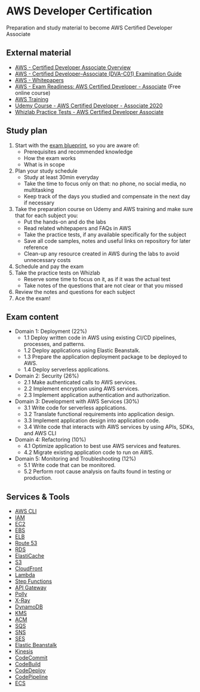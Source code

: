 # AWS Developer Certification
Preparation and study material to become AWS Certified Developer Associate

## External material
- [AWS - Certified Developer Associate Overview](https://aws.amazon.com/certification/certified-developer-associate/)
- [AWS - Certified Developer–Associate (DVA-C01) Examination Guide](https://d1.awsstatic.com/training-and-certification/docs-dev-associate/AWS_Certified_Developer_Associate-Exam_Guide_EN_1.4.pdf)
- [AWS - Whitepapers](https://aws.amazon.com/whitepapers)
- [AWS - Exam Readiness: AWS Certified Developer - Associate](https://www.aws.training/Details/Curriculum?id=19185) (Free online course)
- [AWS Training](https://www.aws.training/)
- [Udemy Course - AWS Certified Developer - Associate 2020](https://www.udemy.com/course/aws-certified-developer-associate/)
- [Whizlab Practice Tests - AWS Certified Developer Associate](https://www.whizlabs.com/aws-developer-associate/practice-tests/)

## Study plan
1. Start with the [exam blueprint](https://d1.awsstatic.com/training-and-certification/docs-dev-associate/AWS_Certified_Developer_Associate-Exam_Guide_EN_1.4.pdf), so you are aware of:
    - Prerequisites and recommended knowledge
    - How the exam works
    - What is in scope
2. Plan your study schedule 
    - Study at least 30min everyday
    - Take the time to focus only on that: no phone, no social media, no multitasking
    - Keep track of the days you studied and compensate in the next day if necessary
3. Take the preparation course on Udemy and AWS training and make sure that for each subject you:
    - Put the hands-on and do the labs
    - Read related whitepapers and FAQs in AWS
    - Take the practice tests, if any available specifically for the subject
    - Save all code samples, notes and useful links on repository for later reference
    - Clean-up any resource created in AWS during the labs to avoid unnecessary costs
4. Schedule and pay the exam
5. Take the practice tests on Whizlab
    - Reserve some time to focus on it, as if it was the actual test
    - Take notes of the questions that are not clear or that you missed
6. Review the notes and questions for each subject
7. Ace the exam!

## Exam content
- Domain 1: Deployment (22%)
    - 1.1 Deploy written code in AWS using existing CI/CD pipelines, processes, and patterns.
    - 1.2 Deploy applications using Elastic Beanstalk.
    - 1.3 Prepare the application deployment package to be deployed to AWS.
    - 1.4 Deploy serverless applications.
- Domain 2: Security (26%)
    - 2.1 Make authenticated calls to AWS services.
    - 2.2 Implement encryption using AWS services.
    - 2.3 Implement application authentication and authorization.
- Domain 3: Development with AWS Services (30%)
    - 3.1 Write code for serverless applications.
    - 3.2 Translate functional requirements into application design.
    - 3.3 Implement application design into application code.
    - 3.4 Write code that interacts with AWS services by using APIs, SDKs, and AWS CLI
- Domain 4: Refactoring (10%)
    - 4.1 Optimize application to best use AWS services and features.
    - 4.2 Migrate existing application code to run on AWS.
- Domain 5: Monitoring and Troubleshooting (12%)
    - 5.1 Write code that can be monitored.
    - 5.2 Perform root cause analysis on faults found in testing or production.

## Services & Tools
- [AWS CLI](tools/AWS-CLI.md)
- [IAM](services/IAM.md)
- [EC2](services/EC2.md)
- [EBS](services/EBS.md)
- [ELB](services/ELB.md)
- [Route 53](services/Route53.md)
- [RDS](services/RDS.md)
- [ElastiCache](services/ElastiCache.md) 
- [S3](services/S3.md)
- [CloudFront](services/CloudFront.md)
- [Lambda](services/Lambda.md)
- [Step Functions](services/Step-Functions.md)
- [API Gateway](services/ApiGateway.md)
- [Polly](services/Polly.md)
- [X-Ray](services/X-Ray.md)
- [DynamoDB](services/DynamoDB.md)
- [KMS](services/KMS.md)
- [ACM](services/ACM.md)
- [SQS](services/SQS.md)
- [SNS](services/SNS.md)
- [SES](services/SES.md)
- [Elastic Beanstalk](services/ElasticBeanstalk.md)
- [Kinesis](services/Kinesis.md)
- [CodeCommit](services/CodeCommit.md)
- [CodeBuild](services/CodeBuild.md)
- [CodeDeploy](services/CodeDeploy.md)
- [CodePipeline](services/CodePipeline.md)
- [ECS](services/ECS.md)